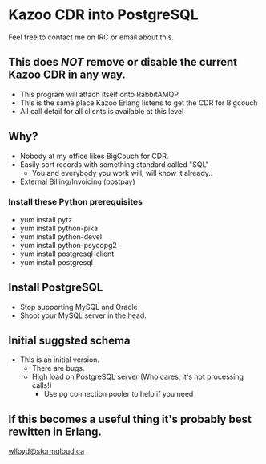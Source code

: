 # Kazoo CDR into PostgreSQL

Feel free to contact me on IRC or email about this.

## This does _NOT_ remove or disable the current Kazoo CDR in any way.
  * This program will attach itself onto RabbitAMQP
  * This is the same place Kazoo Erlang listens to get the CDR for Bigcouch
  * All call detail for all clients is available at this level

## Why?
  * Nobody at my office likes BigCouch for CDR.
  * Easily sort records with something standard called "SQL"
    * You and everybody you work will, will know it already..
  * External Billing/Invoicing (postpay)

### Install these Python prerequisites
  * yum install pytz
  * yum install python-pika
  * yum install python-devel
  * yum install python-psycopg2
  * yum install postgresql-client
  * yum install postgresql

## Install PostgreSQL
  * Stop supporting MySQL and Oracle
  * Shoot your MySQL server in the head.  

## Initial suggsted schema

* This is an initial version.
  * There are bugs.
  * High load on PostgreSQL server (Who cares, it's not processing calls!)
    * Use pg connection pooler to help if you need
 
## If this becomes a useful thing it's probably best rewitten in Erlang.

wlloyd@stormqloud.ca
